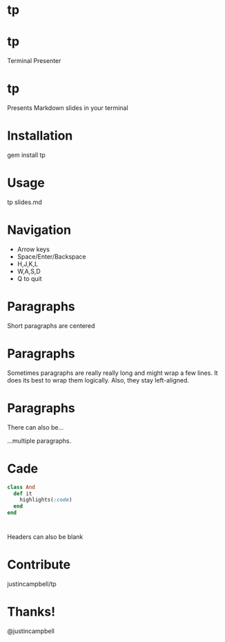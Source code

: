 # tp

# tp

Terminal Presenter

# tp

Presents Markdown slides in your terminal

# Installation

gem install tp

# Usage

tp slides.md

# Navigation

* Arrow keys
* Space/Enter/Backspace
* H,J,K,L
* W,A,S,D
* Q to quit

# Paragraphs

Short paragraphs are centered

# Paragraphs

Sometimes paragraphs are really really long and might wrap a few lines. It does its best to wrap them logically. Also, they stay left-aligned.

# Paragraphs

There can also be...

...multiple paragraphs.

# Cade

```rb
class And
  def it
    highlights(:code)
  end
end
```

#

Headers can also be blank

# Contribute

justincampbell/tp

# Thanks!

@justincampbell
